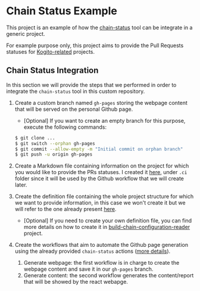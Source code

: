 # Chain Status Example

This project is an example of how the [chain-status](https://github.com/kiegroup/chain-status) tool can be integrate in a generic project.

For example purpose only, this project aims to provide the Pull Requests statuses for [Kogito-related](https://github.com/kiegroup/kogito-pipelines) projects.

## Chain Status Integration

In this section we will provide the steps that we performed in order to integrate the `chain-status` tool in this custom repository.

1. Create a custom branch named `gh-pages` storing the webpage content that will be served on the personal Github page.
    - [Optional] If you want to create an empty branch for this purpose, execute the following commands:
    ```bash
    $ git clone ...
    $ git switch --orphan gh-pages
    $ git commit --allow-empty -m "Initial commit on orphan branch"
    $ git push -u origin gh-pages
    ```
2. Create a Markdown file containing information on the project for which you would like to provide the PRs statuses. I created it [here](.ci/chain-status-info.md), under `.ci` folder since it will be used by the Github workflow that we will create later.

3. Create the definition file containing the whole project structure for which we want to provide information, in this case we won't create it but we will refer to the one already present [here](https://raw.githubusercontent.com/kiegroup/kogito-pipelines/main/.ci/pull-request-config.yaml).
    - [Optional] If you need to create your own definition file, you can find more details on how to create it in [build-chain-configuration-reader](https://github.com/kiegroup/build-chain-configuration-reader) project.

4. Create the workflows that aim to automate the Github page generation using the already provided `chain-status` actions ([more details](https://github.com/kiegroup/chain-status)).
    1. Generate webpage: the first workflow is in charge to create the webpage content and save it in our `gh-pages` branch.
    2. Generate content: the second workflow generates the content/report that will be showed by the react webapge.
